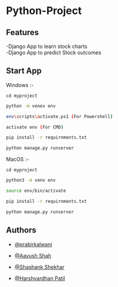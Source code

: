 # Python-Project

## Features

-Django App to learn stock charts <br>
-Django App to predict Stock outcomes 

## Start App

Windows  :-
```
cd myproject
```

```bash
python -m venev env
```
```bash
env\scripts\activate.ps1 (For Powershell)
```
```bash
activate env (For CMD)
```
```bash
pip install -r requirnments.txt
```
```bash
python manage.py runserver 
```

MacOS  :-
```
cd myproject
```

```bash
python3 -m venv env
```
```bash
source env/bin/activate
```

```bash
pip install -r requirnments.txt
```
```bash
python manage.py runserver 
```




## Authors

- [@prabirkalwani](https://www.github.com/prabirkalwani)

- [@Aayush Shah](https://www.github.com/prabirkalwani)

- [@Shashank Shekhar](https://www.github.com/prabirkalwani)

- [@Harshvardhan Patil](https://www.github.com/prabirkalwani)
